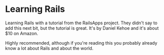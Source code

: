Learning Rails
==

Learning Rails with a tutorial from the RailsApps project. They didn't say to add this next bit, but the tutorial is great. It's by Daniel Kehoe and it's about $10 on Amazon.

Highly recommended, although if you're reading this you probably already know a lot about Rails and about the world.
